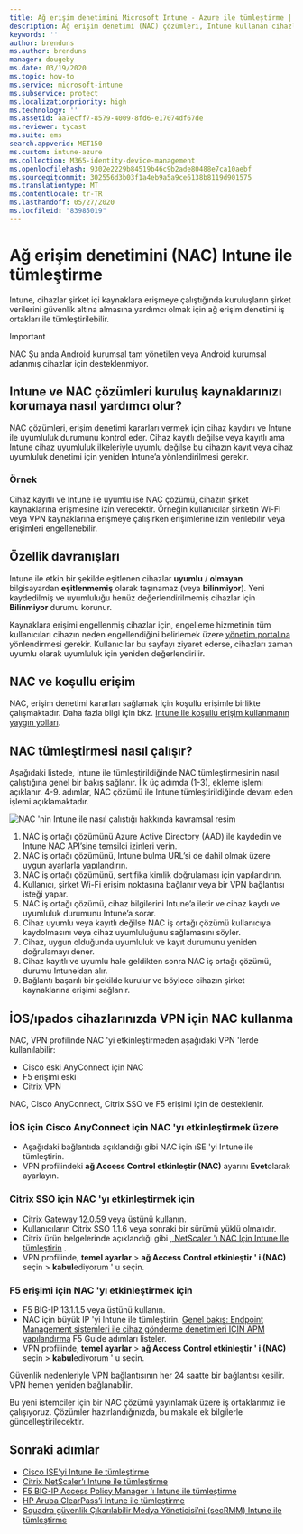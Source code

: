 ```yaml
---
title: Ağ erişim denetimini Microsoft Intune - Azure ile tümleştirme | Microsoft Docs
description: Ağ erişim denetimi (NAC) çözümleri, Intune kullanan cihazlarda kayıt ve uyumluluğu denetler. NAC bazı davranışları içerir ve koşullu erişim ile birlikte çalışabilir. Çözümü eklemek için adımlara bakın ve ortak çözümlerin bir listesini alın.
keywords: ''
author: brenduns
ms.author: brenduns
manager: dougeby
ms.date: 03/19/2020
ms.topic: how-to
ms.service: microsoft-intune
ms.subservice: protect
ms.localizationpriority: high
ms.technology: ''
ms.assetid: aa7ecff7-8579-4009-8fd6-e17074df67de
ms.reviewer: tycast
ms.suite: ems
search.appverid: MET150
ms.custom: intune-azure
ms.collection: M365-identity-device-management
ms.openlocfilehash: 9302e2229b84519b46c9b2ade80488e7ca10aebf
ms.sourcegitcommit: 302556d3b03f1a4eb9a5a9ce6138b8119d901575
ms.translationtype: MT
ms.contentlocale: tr-TR
ms.lasthandoff: 05/27/2020
ms.locfileid: "83985019"
---
```

# <a name="network-access-control-nac-integration-with-intune"></a>Ağ erişim denetimini (NAC) Intune ile tümleştirme

Intune, cihazlar şirket içi kaynaklara erişmeye çalıştığında kuruluşların şirket verilerini güvenlik altına almasına yardımcı olmak için ağ erişim denetimi iş ortakları ile tümleştirilebilir.

>[!IMPORTANT]
> NAC Şu anda Android kurumsal tam yönetilen veya Android kurumsal adanmış cihazlar için desteklenmiyor.

## <a name="how-do-intune-and-nac-solutions-help-protect-your-organization-resources"></a>Intune ve NAC çözümleri kuruluş kaynaklarınızı korumaya nasıl yardımcı olur?

NAC çözümleri, erişim denetimi kararları vermek için cihaz kaydını ve Intune ile uyumluluk durumunu kontrol eder. Cihaz kayıtlı değilse veya kayıtlı ama Intune cihaz uyumluluk ilkeleriyle uyumlu değilse bu cihazın kayıt veya cihaz uyumluluk denetimi için yeniden Intune’a yönlendirilmesi gerekir.

### <a name="example"></a>Örnek

Cihaz kayıtlı ve Intune ile uyumlu ise NAC çözümü, cihazın şirket kaynaklarına erişmesine izin verecektir. Örneğin kullanıcılar şirketin Wi-Fi veya VPN kaynaklarına erişmeye çalışırken erişimlerine izin verilebilir veya erişimleri engellenebilir.

## <a name="feature-behaviors"></a>Özellik davranışları

Intune ile etkin bir şekilde eşitlenen cihazlar **uyumlu**  /  **olmayan** bilgisayardan **eşitlenmemiş** olarak taşınamaz (veya **bilinmiyor**). Yeni kaydedilmiş ve uyumluluğu henüz değerlendirilmemiş cihazlar için **Bilinmiyor** durumu korunur.

Kaynaklara erişimi engellenmiş cihazlar için, engelleme hizmetinin tüm kullanıcıları cihazın neden engellendiğini belirlemek üzere [yönetim portalına](https://portal.manage.microsoft.com) yönlendirmesi gerekir.  Kullanıcılar bu sayfayı ziyaret ederse, cihazları zaman uyumlu olarak uyumluluk için yeniden değerlendirilir.

## <a name="nac-and-conditional-access"></a>NAC ve koşullu erişim

NAC, erişim denetimi kararları sağlamak için koşullu erişimle birlikte çalışmaktadır. Daha fazla bilgi için bkz. [Intune Ile koşullu erişim kullanmanın yaygın yolları](conditional-access-intune-common-ways-use.md).

## <a name="how-the-nac-integration-works"></a>NAC tümleştirmesi nasıl çalışır?

Aşağıdaki listede, Intune ile tümleştirildiğinde NAC tümleştirmesinin nasıl çalıştığına genel bir bakış sağlanır. İlk üç adımda (1-3), ekleme işlemi açıklanır. 4-9. adımlar, NAC çözümü ile Intune tümleştirildiğinde devam eden işlemi açıklamaktadır.

![NAC 'nin Intune ile nasıl çalıştığı hakkında kavramsal resim](./media/network-access-control-integrate/ca-intune-common-ways-2.png)

1. NAC iş ortağı çözümünü Azure Active Directory (AAD) ile kaydedin ve Intune NAC API’sine temsilci izinleri verin.
2. NAC iş ortağı çözümünü, Intune bulma URL’si de dahil olmak üzere uygun ayarlarla yapılandırın.
3. NAC iş ortağı çözümünü, sertifika kimlik doğrulaması için yapılandırın.
4. Kullanıcı, şirket Wi-Fi erişim noktasına bağlanır veya bir VPN bağlantısı isteği yapar.
5. NAC iş ortağı çözümü, cihaz bilgilerini Intune’a iletir ve cihaz kaydı ve uyumluluk durumunu Intune’a sorar.
6. Cihaz uyumlu veya kayıtlı değilse NAC iş ortağı çözümü kullanıcıya kaydolmasını veya cihaz uyumluluğunu sağlamasını söyler.
7. Cihaz, uygun olduğunda uyumluluk ve kayıt durumunu yeniden doğrulamayı dener.
8. Cihaz kayıtlı ve uyumlu hale geldikten sonra NAC iş ortağı çözümü, durumu Intune’dan alır.
9. Bağlantı başarılı bir şekilde kurulur ve böylece cihazın şirket kaynaklarına erişimi sağlanır.

## <a name="use-nac-for-vpn-on-your-iosipados-devices"></a>İOS/ıpados cihazlarınızda VPN için NAC kullanma

NAC, VPN profilinde NAC 'yi etkinleştirmeden aşağıdaki VPN 'lerde kullanılabilir:

- Cisco eski AnyConnect için NAC
- F5 erişimi eski
- Citrix VPN

NAC, Cisco AnyConnect, Citrix SSO ve F5 erişimi için de desteklenir.

### <a name="to-enable-nac-for-cisco-anyconnect-for-ios"></a>İOS için Cisco AnyConnect için NAC 'yı etkinleştirmek üzere

- Aşağıdaki bağlantıda açıklandığı gibi NAC için ıSE 'yi Intune ile tümleştirin.
- VPN profilindeki **ağ Access Control etkinleştir (NAC)** ayarını **Evet**olarak ayarlayın.

### <a name="to-enable-nac-for-citrix-sso"></a>Citrix SSO için NAC 'yı etkinleştirmek için

- Citrix Gateway 12.0.59 veya üstünü kullanın.  
- Kullanıcıların Citrix SSO 1.1.6 veya sonraki bir sürümü yüklü olmalıdır.
- Citrix ürün belgelerinde açıklandığı gibi [, NetScaler 'ı NAC Için Intune Ile tümleştirin](https://docs.citrix.com/en-us/netscaler-gateway/12/microsoft-intune-integration/configuring-network-access-control-device-check-for-netscaler-gateway-virtual-server-for-single-factor-authentication-deployment.html) .
- VPN profilinde, **temel ayarlar**  >  **ağ Access Control etkinleştir ' i (NAC)** seçin > **kabul**ediyorum ' u seçin.

### <a name="to-enable-nac-for-f5-access"></a>F5 erişimi için NAC 'yı etkinleştirmek için

- F5 BIG-IP 13.1.1.5 veya üstünü kullanın.
- NAC için büyük IP 'yi Intune ile tümleştirin. [Genel bakış: Endpoint Management sistemleri ile cihaz gönderme denetimleri IÇIN APM yapılandırma](https://support.f5.com/kb/en-us/products/big-ip_apm/manuals/product/apm-client-configuration-7-1-6/6.html#guid-0bd12e12-8107-40ec-979d-c44779a8cc89) F5 Guide adımları listeler.
- VPN profilinde, **temel ayarlar**  >  **ağ Access Control etkinleştir ' i (NAC)** seçin > **kabul**ediyorum ' u seçin.

Güvenlik nedenleriyle VPN bağlantısının her 24 saatte bir bağlantısı kesilir. VPN hemen yeniden bağlanabilir.

Bu yeni istemciler için bir NAC çözümü yayınlamak üzere iş ortaklarımız ile çalışıyoruz. Çözümler hazırlandığınızda, bu makale ek bilgilerle güncelleştirilecektir.

## <a name="next-steps"></a>Sonraki adımlar

- [Cisco ISE’yi Intune ile tümleştirme](https://www.cisco.com/c/en/us/td/docs/security/ise/2-1/admin_guide/b_ise_admin_guide_21/b_ise_admin_guide_20_chapter_01000.html)
- [Citrix NetScaler’ı Intune ile tümleştirme](https://docs.citrix.com/en-us/netscaler-gateway/12/microsoft-intune-integration/configuring-network-access-control-device-check-for-netscaler-gateway-virtual-server-for-single-factor-authentication-deployment.html)
- [F5 BIG-IP Access Policy Manager 'ı Intune ile tümleştirme](https://support.f5.com/kb/en-us/products/big-ip_apm/manuals/product/apm-client-configuration-13-0-0/6.html)
- [HP Aruba ClearPass’i Intune ile tümleştirme](https://support.arubanetworks.com/Documentation/tabid/77/DMXModule/512/Command/Core_Download/Default.aspx?EntryId=31271)
- [Squadra güvenlik Çıkarılabilir Medya Yöneticisi’ni (secRMM) Intune ile tümleştirme](http://www.squadratechnologies.com/StaticContent/ProductDownload/secRMM/9.9.0.0/secRMMIntuneAccessControlSetupGuide.pdf)
